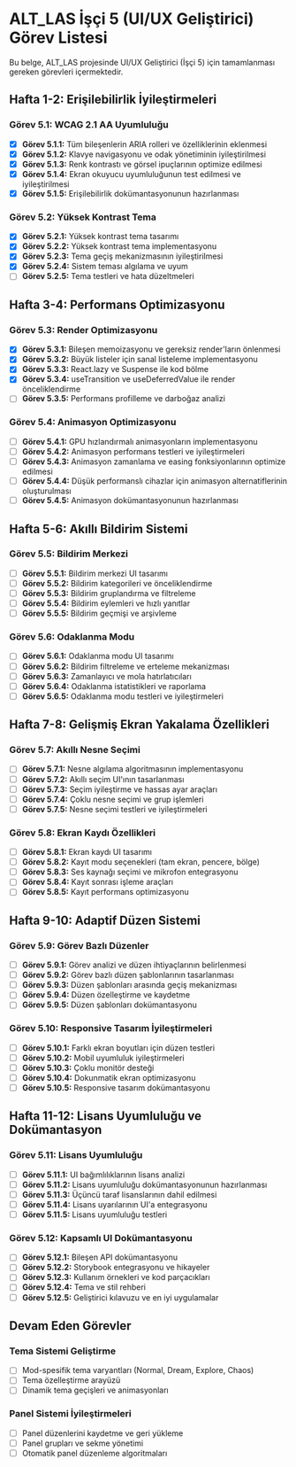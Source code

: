 # ALT_LAS İşçi 5 (UI/UX Geliştirici) Görev Listesi

Bu belge, ALT_LAS projesinde UI/UX Geliştirici (İşçi 5) için tamamlanması gereken görevleri içermektedir.

## Hafta 1-2: Erişilebilirlik İyileştirmeleri

### Görev 5.1: WCAG 2.1 AA Uyumluluğu
- [x] **Görev 5.1.1:** Tüm bileşenlerin ARIA rolleri ve özelliklerinin eklenmesi
- [x] **Görev 5.1.2:** Klavye navigasyonu ve odak yönetiminin iyileştirilmesi
- [x] **Görev 5.1.3:** Renk kontrastı ve görsel ipuçlarının optimize edilmesi
- [x] **Görev 5.1.4:** Ekran okuyucu uyumluluğunun test edilmesi ve iyileştirilmesi
- [x] **Görev 5.1.5:** Erişilebilirlik dokümantasyonunun hazırlanması

### Görev 5.2: Yüksek Kontrast Tema
- [x] **Görev 5.2.1:** Yüksek kontrast tema tasarımı
- [x] **Görev 5.2.2:** Yüksek kontrast tema implementasyonu
- [x] **Görev 5.2.3:** Tema geçiş mekanizmasının iyileştirilmesi
- [x] **Görev 5.2.4:** Sistem teması algılama ve uyum
- [ ] **Görev 5.2.5:** Tema testleri ve hata düzeltmeleri

## Hafta 3-4: Performans Optimizasyonu

### Görev 5.3: Render Optimizasyonu
- [x] **Görev 5.3.1:** Bileşen memoizasyonu ve gereksiz render'ların önlenmesi
- [x] **Görev 5.3.2:** Büyük listeler için sanal listeleme implementasyonu
- [x] **Görev 5.3.3:** React.lazy ve Suspense ile kod bölme
- [x] **Görev 5.3.4:** useTransition ve useDeferredValue ile render önceliklendirme
- [ ] **Görev 5.3.5:** Performans profilleme ve darboğaz analizi

### Görev 5.4: Animasyon Optimizasyonu
- [ ] **Görev 5.4.1:** GPU hızlandırmalı animasyonların implementasyonu
- [ ] **Görev 5.4.2:** Animasyon performans testleri ve iyileştirmeleri
- [ ] **Görev 5.4.3:** Animasyon zamanlama ve easing fonksiyonlarının optimize edilmesi
- [ ] **Görev 5.4.4:** Düşük performanslı cihazlar için animasyon alternatiflerinin oluşturulması
- [ ] **Görev 5.4.5:** Animasyon dokümantasyonunun hazırlanması

## Hafta 5-6: Akıllı Bildirim Sistemi

### Görev 5.5: Bildirim Merkezi
- [ ] **Görev 5.5.1:** Bildirim merkezi UI tasarımı
- [ ] **Görev 5.5.2:** Bildirim kategorileri ve önceliklendirme
- [ ] **Görev 5.5.3:** Bildirim gruplandırma ve filtreleme
- [ ] **Görev 5.5.4:** Bildirim eylemleri ve hızlı yanıtlar
- [ ] **Görev 5.5.5:** Bildirim geçmişi ve arşivleme

### Görev 5.6: Odaklanma Modu
- [ ] **Görev 5.6.1:** Odaklanma modu UI tasarımı
- [ ] **Görev 5.6.2:** Bildirim filtreleme ve erteleme mekanizması
- [ ] **Görev 5.6.3:** Zamanlayıcı ve mola hatırlatıcıları
- [ ] **Görev 5.6.4:** Odaklanma istatistikleri ve raporlama
- [ ] **Görev 5.6.5:** Odaklanma modu testleri ve iyileştirmeleri

## Hafta 7-8: Gelişmiş Ekran Yakalama Özellikleri

### Görev 5.7: Akıllı Nesne Seçimi
- [ ] **Görev 5.7.1:** Nesne algılama algoritmasının implementasyonu
- [ ] **Görev 5.7.2:** Akıllı seçim UI'ının tasarlanması
- [ ] **Görev 5.7.3:** Seçim iyileştirme ve hassas ayar araçları
- [ ] **Görev 5.7.4:** Çoklu nesne seçimi ve grup işlemleri
- [ ] **Görev 5.7.5:** Nesne seçimi testleri ve iyileştirmeleri

### Görev 5.8: Ekran Kaydı Özellikleri
- [ ] **Görev 5.8.1:** Ekran kaydı UI tasarımı
- [ ] **Görev 5.8.2:** Kayıt modu seçenekleri (tam ekran, pencere, bölge)
- [ ] **Görev 5.8.3:** Ses kaynağı seçimi ve mikrofon entegrasyonu
- [ ] **Görev 5.8.4:** Kayıt sonrası işleme araçları
- [ ] **Görev 5.8.5:** Kayıt performans optimizasyonu

## Hafta 9-10: Adaptif Düzen Sistemi

### Görev 5.9: Görev Bazlı Düzenler
- [ ] **Görev 5.9.1:** Görev analizi ve düzen ihtiyaçlarının belirlenmesi
- [ ] **Görev 5.9.2:** Görev bazlı düzen şablonlarının tasarlanması
- [ ] **Görev 5.9.3:** Düzen şablonları arasında geçiş mekanizması
- [ ] **Görev 5.9.4:** Düzen özelleştirme ve kaydetme
- [ ] **Görev 5.9.5:** Düzen şablonları dokümantasyonu

### Görev 5.10: Responsive Tasarım İyileştirmeleri
- [ ] **Görev 5.10.1:** Farklı ekran boyutları için düzen testleri
- [ ] **Görev 5.10.2:** Mobil uyumluluk iyileştirmeleri
- [ ] **Görev 5.10.3:** Çoklu monitör desteği
- [ ] **Görev 5.10.4:** Dokunmatik ekran optimizasyonu
- [ ] **Görev 5.10.5:** Responsive tasarım dokümantasyonu

## Hafta 11-12: Lisans Uyumluluğu ve Dokümantasyon

### Görev 5.11: Lisans Uyumluluğu
- [ ] **Görev 5.11.1:** UI bağımlılıklarının lisans analizi
- [ ] **Görev 5.11.2:** Lisans uyumluluğu dokümantasyonunun hazırlanması
- [ ] **Görev 5.11.3:** Üçüncü taraf lisanslarının dahil edilmesi
- [ ] **Görev 5.11.4:** Lisans uyarılarının UI'a entegrasyonu
- [ ] **Görev 5.11.5:** Lisans uyumluluğu testleri

### Görev 5.12: Kapsamlı UI Dokümantasyonu
- [ ] **Görev 5.12.1:** Bileşen API dokümantasyonu
- [ ] **Görev 5.12.2:** Storybook entegrasyonu ve hikayeler
- [ ] **Görev 5.12.3:** Kullanım örnekleri ve kod parçacıkları
- [ ] **Görev 5.12.4:** Tema ve stil rehberi
- [ ] **Görev 5.12.5:** Geliştirici kılavuzu ve en iyi uygulamalar

## Devam Eden Görevler

### Tema Sistemi Geliştirme
- [ ] Mod-spesifik tema varyantları (Normal, Dream, Explore, Chaos)
- [ ] Tema özelleştirme arayüzü
- [ ] Dinamik tema geçişleri ve animasyonları

### Panel Sistemi İyileştirmeleri
- [ ] Panel düzenlerini kaydetme ve geri yükleme
- [ ] Panel grupları ve sekme yönetimi
- [ ] Otomatik panel düzenleme algoritmaları
